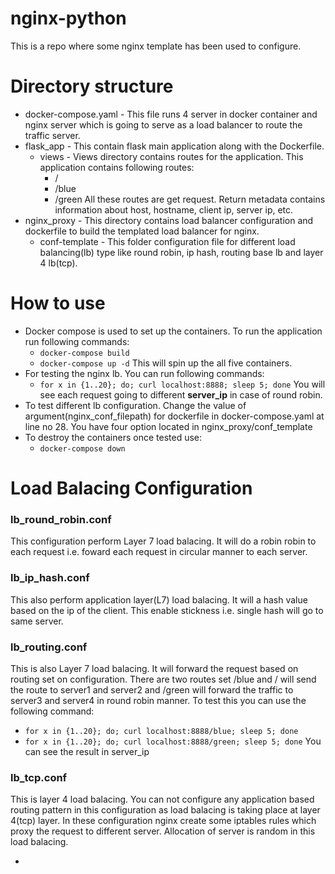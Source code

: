 # nginx-python
This is a repo where some nginx template has been used to configure.

# Directory structure
- docker-compose.yaml - This file runs 4 server in docker container and nginx server which is going to serve as a load balancer to route the traffic server.
- flask_app - This contain flask main application along with the Dockerfile. 
	- views - Views directory contains routes for the application. This application contains following routes:
		- / 
		- /blue
		- /green
	All these routes are get request. Return metadata contains information about host, hostname, client ip, server ip, etc.
- nginx_proxy - This directory contains load balancer configuration and dockerfile to build the templated load balancer for nginx. 
	- conf-template - This folder configuration file for different load balancing(lb) type like round robin, ip hash, routing base lb and layer 4 lb(tcp). 


# How to use 
- Docker compose is used to set up the containers. To run the application run following commands:
	- `docker-compose build`
	- `docker-compose up -d`
	This will spin up the all five containers. 
- For testing the nginx lb. You can run following commands:
	- `for x in {1..20}; do; curl localhost:8888; sleep 5; done`
	You will see each request going to different **server_ip** in case of round robin.
- To test different lb configuration. Change the value of argument(nginx_conf_filepath) for dockerfile in docker-compose.yaml at line no 28. You have four option located in nginx_proxy/conf_template
- To destroy the containers once tested use:
	- `docker-compose down`

# Load Balacing Configuration

### lb_round_robin.conf
This configuration perform Layer 7 load balacing. It will do a robin robin to each request i.e. foward each request in circular manner to each server.

### lb_ip_hash.conf
This also perform application layer(L7) load balacing. It will a hash value based on the ip of the client. This enable stickness i.e. single hash will go to same server.

### lb_routing.conf
This is also Layer 7 load balacing. It will forward the request based on routing set on configuration. There are two routes set /blue and / will send the route to server1 and server2 and /green will forward the traffic to server3 and server4 in round robin manner. 
To test this you can use the following command:
- `for x in {1..20}; do; curl localhost:8888/blue; sleep 5; done`
- `for x in {1..20}; do; curl localhost:8888/green; sleep 5; done`
You can see the result in server_ip

### lb_tcp.conf

This is layer 4 load balacing. You can not configure any application based routing pattern in this configuration as load balacing is taking place at layer 4(tcp) layer. In these configuration nginx create some iptables rules which proxy the request to different server. Allocation of server is random in this load balacing.

 
- 
